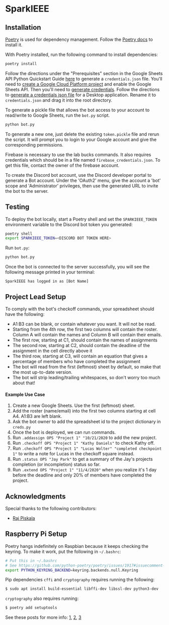# SparkIEEE

## Installation

[Poetry](https://python-poetry.org/) is used for dependency management. Follow
the [Poetry docs](https://python-poetry.org/docs/#installation) to install it.

With Poetry installed, run the following command to install dependencies:

```sh
poetry install
```

Follow the directions under the "Prerequisites" section in the Google Sheets API Python Quickstart Guide [here](https://developers.google.com/sheets/api/quickstart/python) to generate a `credentials.json` file. You'll need to [create a Google Cloud Platform project](https://developers.google.com/workspace/guides/create-project) and enable the Google Sheets API. Then you'll need to [generate credentials](https://developers.google.com/workspace/guides/create-credentials). Follow the directions to [generate a credentials json file](https://developers.google.com/workspace/guides/create-credentials#web) for a Desktop application. Rename it to `credentials.json` and drag it into the root directory.

To generate a pickle file that allows the bot access to your account to read/write to Google Sheets, run the `bot.py` script. 

```sh
python bot.py
```

To generate a new one, just delete the existing `token.pickle` file and rerun the script. It will prompt you to login to your Google account and give the corresponding permissions.

Firebase is necessary to use the lab bucks commands. It also requires
credentials which should be in a file named `firebase_credentials.json`. To get
this file, contact the owner of the firebase account.

To create the Discord bot account, use the Discord developer portal to generate a Bot account. Under the 'OAuth2' menu, give the account a 'bot' scope and 'Administrator' privileges, then use the generated URL to invite the bot to the server.

## Testing 

To deploy the bot locally, start a Poetry shell and set the `SPARKIEEE_TOKEN`
environment variable to the Discord bot token you generated:

```sh
poetry shell
export SPARKIEEE_TOKEN=<DISCORD BOT TOKEN HERE>
```

Run `bot.py`:

```sh
python bot.py
```

Once the bot is connected to the server successfully, you will see the following message printed in your terminal:

```
SparkIEEE has logged in as [Bot Name]
```

## Project Lead Setup

To comply with the bot's checkoff commands, your spreadsheet should have the following:
* A1:B3 can be blank, or contain whatever you want. It will not be read.
* Starting from the 4th row, the first two columns will contain the roster. Column A will contain the names and Column B will contain their emails.
* The first row, starting at C1, should contain the names of assignments
* The second row, starting at C2, should contain the deadline of the assignment in the cell directly above it
* The third row, starting at C3, will contain an equation that gives a percentage of members who have completed the assignment
* The bot will read from the first (leftmost) sheet by default, so make that the most up-to-date version.
* The bot will strip leading/trailing whitespaces, so don't worry too much about that!

#### Example Use Case ###
1. Create a new Google Sheets. Use the first (leftmost) sheet.
2. Add the roster (name/email) into the first two columns starting at cell A4. A1:B3 are left blank.
3. Ask the bot owner to add the spreadsheet id to the project dictionary in `creds.py`
4. Once the bot is deployed, we can run commands.
5. Run `.addassign OPS "Project 1" "10/21/2020` to add the new project.
6. Run `.checkoff OPS "Project 1" "Kathy Daniels"` to check Kathy off.
7. Run `.checkoff OPS "Project 1" "Lucas Wolter" "completed checkpoint 1"` to write a note for Lucas in the checkoff square instead.
8. Run `.status OPS "Jay Park"` to get a summary of the Jay's projects completion (or incompletion) status so far.
9. Run `.extend OPS "Project 1" "11/4/2020"` when you realize it's 1 day before the deadline and only 20% of members have completed the project.

## Acknowledgments

Special thanks to the following contributors:

* [Raj Piskala](https://github.com/RogueArt)

## Raspberry Pi Setup

Poetry hangs indefinitely on Raspbian because it keeps checking the keyring. To
make it work, put the following in `~/.bashrc`:

```sh
# Put this in ~/.bashrc
# See https://github.com/python-poetry/poetry/issues/1917#issuecomment-1380429197
export PYTHON_KEYRING_BACKEND=keyring.backends.null.Keyring
```

Pip dependencies `cffi` and `cryptography` requires running the following:

```sh
$ sudo apt install build-essential libffi-dev libssl-dev python3-dev
```

`cryptography` also requires running:

```sh
$ poetry add setuptools
```

See these posts for more info: [1](https://stackoverflow.com/a/56185605),
[2](https://raspberrypi.stackexchange.com/a/62413),
[3](https://stackoverflow.com/a/22210069/13192508)
